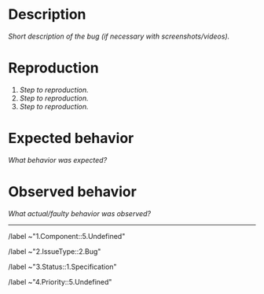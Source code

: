 # Description

_Short description of the bug (if necessary with screenshots/videos)._

# Reproduction

1. _Step to reproduction._
1. _Step to reproduction._
1. _Step to reproduction._

# Expected behavior

_What behavior was expected?_

# Observed behavior

_What actual/faulty behavior was observed?_

---

/label ~"1.Component::5.Undefined"

/label ~"2.IssueType::2.Bug"

/label ~"3.Status::1.Specification"

/label ~"4.Priority::5.Undefined"
